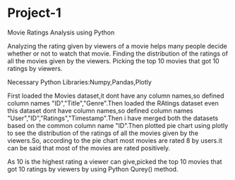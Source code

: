 # Project-1
Movie Ratings Analysis using Python

Analyzing the rating given by viewers of a movie helps many people decide whether or not to watch that movie.
Finding the distribution of the ratings of all the movies given by the viewers.
Picking the top 10 movies that got 10 ratings by viewers.

Necessary Python Libraries:Numpy,Pandas,Plotly

First loaded the Movies dataset,it dont have any column names,so defined column names "ID","Title","Genre".Then loaded the RAtings dataset even this dataset dont have column names,so defined column names "User","ID","Ratings","Timestamp".Then i have merged both the datasets based on the common column name "ID".Then plotted pie chart using plotly to see the distribution of the ratings of all the movies given by the viewers.So, according to the pie chart most movies are rated 8 by users.it can be said that most of the movies are rated positively.

As 10 is the highest rating a viewer can give,picked the top 10 movies that got 10 ratings by viewers by using Python Qurey() method.
